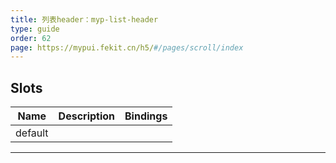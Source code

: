```yaml
---
title: 列表header：myp-list-header
type: guide
order: 62
page: https://mypui.fekit.cn/h5/#/pages/scroll/index
---
```


## Slots

| Name    | Description | Bindings |
| ------- | ----------- | -------- |
| default |             |          |

---
